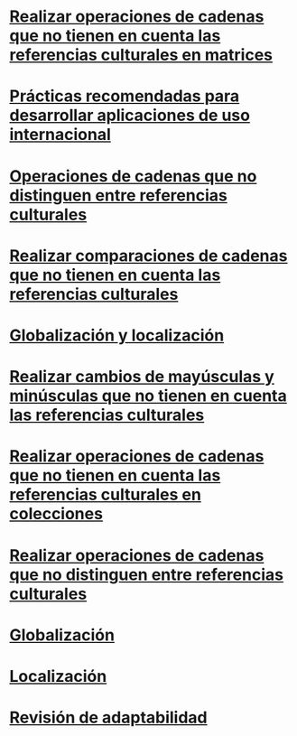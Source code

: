 # [Realizar operaciones de cadenas que no tienen en cuenta las referencias culturales en matrices](performing-culture-insensitive-string-operations-in-arrays.md)
# [Prácticas recomendadas para desarrollar aplicaciones de uso internacional](best-practices-for-developing-world-ready-apps.md)
# [Operaciones de cadenas que no distinguen entre referencias culturales](culture-insensitive-string-operations.md)
# [Realizar comparaciones de cadenas que no tienen en cuenta las referencias culturales](performing-culture-insensitive-string-comparisons.md)
# [Globalización y localización](index.md)
# [Realizar cambios de mayúsculas y minúsculas que no tienen en cuenta las referencias culturales](performing-culture-insensitive-case-changes.md)
# [Realizar operaciones de cadenas que no tienen en cuenta las referencias culturales en colecciones](performing-culture-insensitive-string-operations-in-collections.md)
# [Realizar operaciones de cadenas que no distinguen entre referencias culturales](performing-culture-insensitive-string-operations.md)
# [Globalización](globalization.md)
# [Localización](localization.md)
# [Revisión de adaptabilidad](localizability-review.md)
